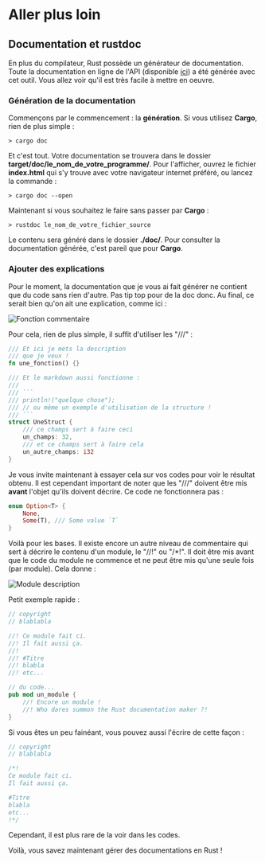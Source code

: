 # Aller plus loin
## Documentation et rustdoc

En plus du compilateur, Rust possède un générateur de documentation. Toute la documentation en ligne de l'API (disponible [ici](https://doc.rust-lang.org/stable/std/)) a été générée avec cet outil. Vous allez voir qu'il est très facile à mettre en oeuvre.

### Génération de la documentation

Commençons par le commencement : la __génération__. Si vous utilisez __Cargo__, rien de plus simple :

```Shell
> cargo doc
```

Et c'est tout. Votre documentation se trouvera dans le dossier __target/doc/le_nom_de_votre_programme/__. Pour l'afficher, ouvrez le fichier __index.html__ qui s'y trouve avec votre navigateur internet préféré, ou lancez la commande :

```Shell
> cargo doc --open
```

Maintenant si vous souhaitez le faire sans passer par __Cargo__ :

```Shell
> rustdoc le_nom_de_votre_fichier_source
```

Le contenu sera généré dans le dossier __./doc/__. Pour consulter la documentation générée, c'est pareil que pour __Cargo__.

### Ajouter des explications

Pour le moment, la documentation que je vous ai fait générer ne contient que du code sans rien d'autre. Pas tip top pour de la doc donc. Au final, ce serait bien qu'on ait une explication, comme ici :

![Fonction commentaire](https://blog.guillaume-gomez.fr/blog/doc.png)

Pour cela, rien de plus simple, il suffit d'utiliser les "///" :

```Rust
/// Et ici je mets la description
/// que je veux !
fn une_fonction() {}

/// Et le markdown aussi fonctionne :
/// 
/// ```
/// println!("quelque chose");
/// // ou même un exemple d'utilisation de la structure !
/// ```
struct UneStruct {
    /// ce champs sert à faire ceci
    un_champs: 32,
    /// et ce champs sert à faire cela
    un_autre_champs: i32
}
```

Je vous invite maintenant à essayer cela sur vos codes pour voir le résultat obtenu. Il est cependant important de noter que les "///" doivent être mis __avant__ l'objet qu'ils doivent décrire. Ce code ne fonctionnera pas :

```Rust
enum Option<T> {
    None,
    Some(T), /// Some value `T`
}
```

Voilà pour les bases. Il existe encore un autre niveau de commentaire qui sert à décrire le contenu d'un module, le "//!" ou "/&#42;!". Il doit être mis avant que le code du module ne commence et ne peut être mis qu'une seule fois (par module). Cela donne :

![Module description](https://blog.guillaume-gomez.fr/blog/doc-head.png)

Petit exemple rapide :

```Rust
// copyright
// blablabla

//! Ce module fait ci.
//! Il fait aussi ça.
//!
//! #Titre
//! blabla
//! etc...

// du code...
pub mod un_module {
    //! Encore un module !
    //! Who dares summon the Rust documentation maker ?!
}
```

Si vous êtes un peu fainéant, vous pouvez aussi l'écrire de cette façon :

```Rust
// copyright
// blablabla

/*!
Ce module fait ci.
Il fait aussi ça.

#Titre
blabla
etc...
!*/
```

Cependant, il est plus rare de la voir dans les codes.

Voilà, vous savez maintenant gérer des documentations en Rust !
